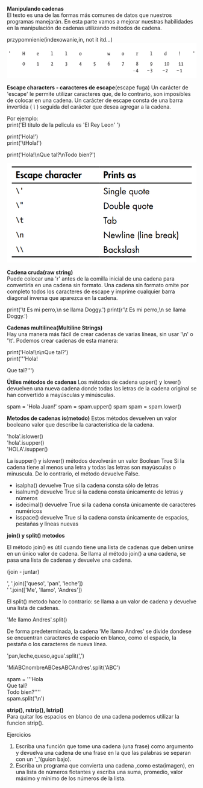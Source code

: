 ﻿**Manipulando cadenas**  
El texto es una de las formas más comunes de datos que nuestros programas manejarán. En esta parte vamos a mejorar nuestras habilidades en la manipulación de cadenas utilizando métodos de cadena.

przypomnienie(indexowanie,in, not it itd...)  
![](index_string.png)


**Escape characters - caracteres de escape**(escape fuga)
Un carácter de 'escape' le permite utilizar caracteres que, de lo contrario, son imposibles de colocar en una cadena. Un carácter de escape consta de una barra invertida ( *\\* ) seguida del carácter que desea agregar a la cadena.   

Por ejemplo:    
print('El titulo de la pelicula es \'El Rey Leon\' ')

print('Hola!')  
print('\tHola!')

print('Hola!\nQue tal?\nTodo bien?')

![](escape.png)

**Cadena cruda(raw string)**  
Puede colocar una 'r' antes de la comilla inicial de una cadena para convertirla en una cadena sin formato. Una cadena sin formato omite por completo todos los caracteres de escape y imprime cualquier barra diagonal inversa que aparezca en la cadena.

print('\t Es mi perro,\n se llama Doggy.')
print(r'\t Es mi perro,\n se llama Doggy.')

**Cadenas multilinea(Multiline Strings)**  
Hay una manera más fácil de crear cadenas de varias líneas, sin usar '\n' o '\t'. 
Podemos crear cadenas de esta manera:

print('Hola!\n\nQue tal?')  
print('''Hola!

Que tal?''')

**Útiles métodos de cadenas**
Los métodos de cadena upper() y lower() devuelven una nueva cadena donde todas las letras de la cadena original se han convertido a mayúsculas y minúsculas.  

spam = 'Hola Juan!'
spam = spam.upper()
spam
spam = spam.lower()

**Metodos de cadenas is(metodo)**
Estos métodos devuelven un valor booleano valor que describe la característica de la cadena.  

'hola'.islower()  
'hola'.isupper()  
'HOLA'.isupper()  

La isupper() y islower() métodos devolverán un valor Boolean True 
Si la cadena tiene al menos una letra y todas las letras son mayúsculas o minuscula. De lo contrario, el método devuelve False.

- isalpha() devuelve True si la cadena consta sólo de letras  
- isalnum() devuelve True si la cadena consta únicamente de letras y números
- isdecimal() devuelve True si la cadena consta únicamente de caracteres numéricos
- isspace() devuelve True si la cadena consta únicamente de espacios, pestañas y líneas nuevas

**join() y split() metodos**  

El método join() es útil cuando tiene una lista de cadenas que deben unirse en un único valor de cadena. Se llama al método join() a una cadena, se pasa una lista de cadenas y devuelve una cadena.

(join - juntar)


', '.join(['queso', 'pan', 'leche'])  
 ' '.join(['Me', 'llamo', 'Andres'])
 
El split() metodo hace lo contrario: se llama a un valor de cadena y devuelve una lista de cadenas.   

'Me llamo Andres'.split()  

De forma predeterminada, la cadena 'Me llamo Andres' se divide dondese se encuentran caracteres de espacio en blanco, como el espacio, la pestaña o los caracteres de nueva línea.  

'pan,leche,queso,agua'.split(',')

'MiABCnombreABCesABCAndres'.split('ABC')

spam = '''Hola  
Que tal?  
Todo bien?''''  
spam.split('\n')  


**strip(), rstrip(), lstrip()**  
Para quitar los espacios en blanco de una cadena podemos utilizar la funcion strip().


Ejercicios
1. Escriba una función que tome una cadena (una frase) como argumento y devuelva una cadena de una frase en la que las palabras se separan con un '_'(guion bajo).
2. Escriba un programa que convierta una cadena ,como esta(imagen), en una lista de números flotantes y escriba una suma, promedio, valor máximo y mínimo de los números de la lista.











